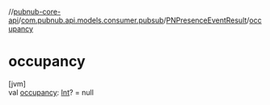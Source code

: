//[pubnub-core-api](../../../index.md)/[com.pubnub.api.models.consumer.pubsub](../index.md)/[PNPresenceEventResult](index.md)/[occupancy](occupancy.md)

# occupancy

[jvm]\
val [occupancy](occupancy.md): [Int](https://kotlinlang.org/api/latest/jvm/stdlib/kotlin/-int/index.html)? = null
